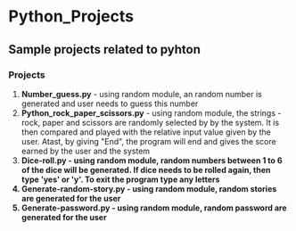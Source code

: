 # Python_Projects
## Sample projects related to pyhton
### Projects
1. <b>Number_guess.py</b> - using random module, an random number is generated and user needs to guess this number <br>
2. <b>Python_rock_paper_scissors.py</b> - using random module, the strings - rock, paper and scissors are randomly selected by by the system. It is then compared and played with the relative input value given by the user. Atast, by giving "End", the program will end and gives the score earned by the user and the system
3. <b>Dice-roll.py<b> - using random module, random numbers between 1 to 6 of the dice will be generated. If dice needs to be rolled again, then type 'yes' or 'y'. To exit the program type any letters
4. <b>Generate-random-story.py</b> - using random module, random stories are generated for the user
5. <b>Generate-password.py</b> - using random module, random password are generated for the user
